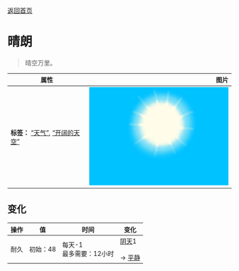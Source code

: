 [返回首页](index.md)  
# 晴朗  
> 晴空万里。  
  
  属性  |   图片   
 ----  |  ----:   
 **标签：**	[“天气”](tag_Weather.md), [“开阔的天空”](tag_OpenSky.md)  |  ![](Sprite/WeatherClear_0.png)   
  
## 变化  
操作  |  值  |  时间  |  变化  
----  |  ----  |  ----  |  ----  
耐久  |  初始：48  |  每天-1<br>最多需要：12小时  |  [阴天](TropicalIsland_CloudyStart.md)1 <br><br>→ [平静](OpenSea_Calm.md)  
